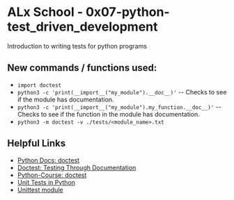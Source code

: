 # ALx School - 0x07-python-test_driven_development

Introduction to writing tests for python programs

## New commands / functions used:

- `import doctest`
- `python3 -c 'print(__import__("my_module").__doc__)'` -- Checks to see if the module has documentation.
- `python3 -c 'print(__import__("my_module").my_function.__doc__)'` -- Checks to see if the function in the module has documentation.
- `python3 -m doctest -v ./tests/<module_name>.txt`

## Helpful Links

- [Python Docs: doctest](https://docs.python.org/3.4/library/doctest.html)
- [Doctest: Testing Through Documentation](https://pymotw.com/2/doctest/)
- [Python-Course: doctest](http://www.python-course.eu/python3_tests.php)
- [Unit Tests in Python](https://www.youtube.com/watch?v=1Lfv5tUGsn8)
- [Unittest module](https://www.youtube.com/watch?v=6tNS--WetLI)
